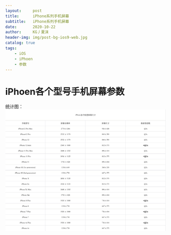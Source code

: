 ```yaml
---
layout:     post
title:      iPhone系列手机屏幕
subtitle:   iPhone系列手机屏幕
date:       2020-10-22
author:     KG丿夏沫
header-img: img/post-bg-ios9-web.jpg
catalog: true
tags:
    - iOS
    - iPhoen
    - 参数
---
```


# iPhoen各个型号手机屏幕参数

统计图：<img src="/img/20201022001.png"  alt="屏幕尺寸统计图" />